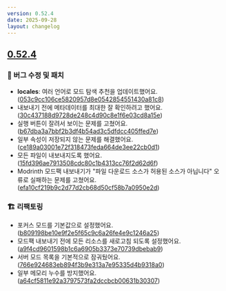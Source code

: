 ```yaml
---
version: 0.52.4
date: 2025-09-28
layout: changelog
---
```

## [0.52.4](#0.52.4)
### 🐛 버그 수정 및 패치

- **locales**: 여러 언어로 모드 탐색 추천을 업데이트했어요. ([053c9cc106ce5820957d8e0542854551430a81c8](https://github.com/Voxelum/x-minecraft-launcher/commit/053c9cc106ce5820957d8e0542854551430a81c8))
- 내보내기 전에 메타데이터를 최대한 잘 확인하려고 했어요. ([30c437188d9728de248c4d90c8e1f6e03cd8a15e](https://github.com/Voxelum/x-minecraft-launcher/commit/30c437188d9728de248c4d90c8e1f6e03cd8a15e))
- 실행 버튼이 잘려서 보이는 문제를 고쳤어요. ([b67dba3a7bbf2b3df4b54ad3c5dfdcc405ffed7e](https://github.com/Voxelum/x-minecraft-launcher/commit/b67dba3a7bbf2b3df4b54ad3c5dfdcc405ffed7e))
- 일부 속성이 저장되지 않는 문제를 해결했어요. ([ce189a03001e72f318473feda664de3ee22cb0d1](https://github.com/Voxelum/x-minecraft-launcher/commit/ce189a03001e72f318473feda664de3ee22cb0d1))
- 모든 파일이 내보내지도록 했어요. ([15fd396ae7913508cdc80c1b4313cc76f2d62d6f](https://github.com/Voxelum/x-minecraft-launcher/commit/15fd396ae7913508cdc80c1b4313cc76f2d62d6f))
- Modrinth 모드팩 내보내기가 "파일 다운로드 소스가 허용된 소스가 아닙니다" 오류로 실패하는 문제를 고쳤어요. ([efa10cf219b9c2d77d2cb68d50cf58b7a0950e2d](https://github.com/Voxelum/x-minecraft-launcher/commit/efa10cf219b9c2d77d2cb68d50cf58b7a0950e2d))

### 🏗️ 리팩토링

- 포커스 모드를 기본값으로 설정했어요. ([b809198be10e9f2e5f65c9c6a26fe4e9c1246a25](https://github.com/Voxelum/x-minecraft-launcher/commit/b809198be10e9f2e5f65c9c6a26fe4e9c1246a25))
- 모드팩 내보내기 전에 모든 리소스를 새로고침 되도록 설정했어요. ([a9f4cd9601598b1c6a6905b3373e70739dbebab9](https://github.com/Voxelum/x-minecraft-launcher/commit/a9f4cd9601598b1c6a6905b3373e70739dbebab9))
- 서버 모드 목록을 기본적으로 잠궈뒀어요. ([766e924683eb894f3b9e313a7e95335d4b9318a0](https://github.com/Voxelum/x-minecraft-launcher/commit/766e924683eb894f3b9e313a7e95335d4b9318a0))
- 일부 메모리 누수를 방지했어요. ([a64cf5811e92a3797573fa2dccbcb00631b30307](https://github.com/Voxelum/x-minecraft-launcher/commit/a64cf5811e92a3797573fa2dccbcb00631b30307))
